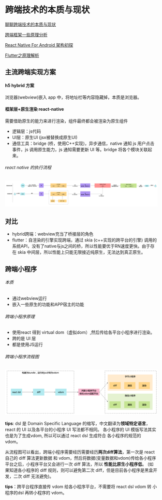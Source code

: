 <TitleList></TitleList>

# 跨端技术的本质与现状

[聊聊跨端技术的本质与现状](https://www.51cto.com/article/702495.html)  

[跨端框架一些原理分析](https://www.gitsu.cn/article94)  

[React Native For Android 架构初探](https://zhuanlan.zhihu.com/p/20259704)

[Flutter之原理解析](https://juejin.cn/post/6871608025325502478)

## 主流跨端实现方案

#### h5 hybrid 方案
浏览器(webview)嵌入 app 中，将地址栏等内容隐藏掉，本质是浏览器。

#### 框架层+原生渲染 react-native
需要借助原生的能力来进行渲染，组件最终都会被渲染为原生组件
- 逻辑层：js代码
- UI层：原生UI (jsx被替换成原生UI)
- 通信工具：bridge (桥，使用C++实现)，异步通信，native 通知 js 用户点击事件，js 调用原生能力，js 通知需要更新 UI 等。bridge 将各个模块关联起来。

###### react native 的执行流程
![an image](./images/ct1.png) 

## 对比
- hybrid跨端：webview充当了桥接层的角色
- flutter：自渲染的引擎实现跨端，通过 skia (c++实现的跨平台的引擎) 调用的系统API，没有了native与js之间的桥，所以性能要优于RN速度更快。由于存在 skia 中间层，所以性能上<Te d>只能无限接近</Te>纯原生，无法达到真正原生。

## 跨端小程序 
###### 本质
- 通过webview运行
- 嵌入一些原生的功能和APP宿主的功能

###### 跨端小程序原理
- 使用react 得到 virtual dom（虚拟dom）,然后传给各平台小程序进行渲染。
- 跨的是 UI 层
- 都是使用JS运行
###### 跨端小程序流程图
![an image](./images/ct2.png)

**<Te w>tips</Te>**: dsl 是 Domain Specific Language 的缩写，中文翻译为**领域特定语言**，react 的 UI 以及各平台的小程序 UI 写法都不相同。 各小程序的 UI 模版写法其实也是为了生成vdom, 所以可以通过 react dsl 生成符合 各小程序的规范的 vdom。  

从流程图可以看出，跨端小程序需要经历需要经历**两次diff算法**，第一次是 react 自己的 diff 算法更新数据 和 vdom，然后将数据(变量数据和vdom)传给各小程序平台之后，小程序平台又会进行一次 diff 算法，所以 **性能比原生小程序低**。 (如果知道各小程序的 diff 规则，则可以避免第二次 diff，但是目前各小程序是黑盒开发，二次 diff 无法避免)。  

**tips**：跨平台程序直接传 vdom 给各小程序平台，不需要将 react dsl vdom 转 小程序的dsl 再转小程序的 vdom。
